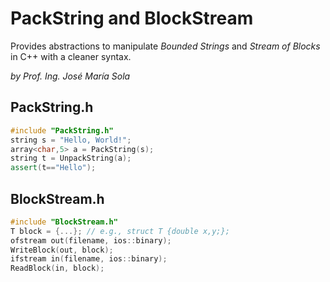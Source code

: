 # PackString and BlockStream
Provides abstractions to manipulate *Bounded Strings* and *Stream of Blocks* in C++ with a cleaner syntax.

*by Prof. Ing. José María Sola*

## PackString.h
```c++
#include "PackString.h"
string s = "Hello, World!";
array<char,5> a = PackString(s);
string t = UnpackString(a);
assert(t=="Hello");
```

## BlockStream.h
```c++
#include "BlockStream.h"
T block = {...}; // e.g., struct T {double x,y;};
ofstream out(filename, ios::binary);
WriteBlock(out, block);
ifstream in(filename, ios::binary);
ReadBlock(in, block);
```
